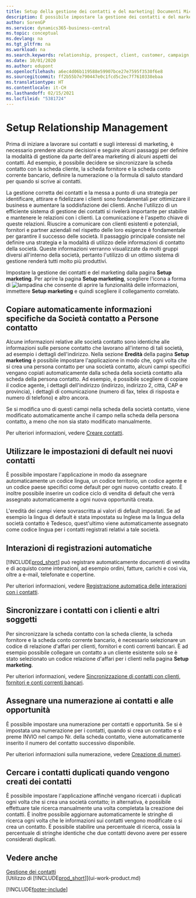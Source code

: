 ```yaml
---
title: Setup della gestione dei contatti e del marketing| Documenti Microsoft
description: È possibile impostare la gestione dei contatti e del marketing in Business Central per ottimizzare relazioni con i clienti o i clienti potenziali e migliorare le campagne e le promozioni.
author: SorenGP
ms.service: dynamics365-business-central
ms.topic: conceptual
ms.devlang: na
ms.tgt_pltfrm: na
ms.workload: na
ms.search.keywords: relationship, prospect, client, customer, campaign, promo
ms.date: 10/01/2020
ms.author: edupont
ms.openlocfilehash: a6ec4d06b119588e59907bce27e7595f3530f6e8
ms.sourcegitcommit: ff2b55b7e790447e0c1fcd5c2ec7f7610338ebaa
ms.translationtype: HT
ms.contentlocale: it-CH
ms.lasthandoff: 02/15/2021
ms.locfileid: "5381724"
---
```

# <a name="setting-up-relationship-management"></a>Setup Relationship Management

Prima di iniziare a lavorare sui contatti e sugli interessi di marketing, è necessario prendere alcune decisioni e seguire alcuni passaggi per definire la modalità di gestione da parte dell'area marketing di alcuni aspetti dei contatti. Ad esempio, è possibile decidere se sincronizzare la scheda contatto con la scheda cliente, la scheda fornitore e la scheda conto corrente bancario, definire la numerazione o la formula di saluto standard per quando si scrive ai contatti.

La gestione corretta dei contatti e la messa a punto di una strategia per identificare, attirare e fidelizzare i clienti sono fondamentali per ottimizzare il business e aumentare la soddisfazione dei clienti. Anche l'utilizzo di un efficiente sistema di gestione dei contatti si rivelerà importante per stabilire e mantenere le relazioni con i clienti. La comunicazione è l'aspetto chiave di queste relazioni. Riuscire a comunicare con clienti esistenti e potenziali, fornitori e partner aziendali nel rispetto delle loro esigenze è fondamentale per garantire il successo delle società. Il passaggio principale consiste nel definire una strategia e la modalità di utilizzo delle informazioni di contatto della società. Queste informazioni verranno visualizzate da molti gruppi diversi all'interno della società, pertanto l'utilizzo di un ottimo sistema di gestione renderà tutti molto più produttivi.

Impostare la gestione dei contatti e del marketing dalla pagina **Setup marketing**. Per aprire la pagina **Setup marketing**, scegliere l'icona a forma di ![lampadina che consente di aprire la funzionalità delle informazioni](media/ui-search/search_small.png "Informazioni sull'operazione che si desidera eseguire"), immettere **Setup marketing** e quindi scegliere il collegamento correlato.

## <a name="automatically-copying-specific-information-from-contact-companies-to-contact-persons"></a>Copiare automaticamente informazioni specifiche da Società contatto a Persone contatto
Alcune informazioni relative alle società contatto sono identiche alle informazioni sulle persone contatto che lavorano all'interno di tali società, ad esempio i dettagli dell'indirizzo. Nella sezione **Eredità** della pagina **Setup marketing** è possibile impostare l'applicazione in modo che, ogni volta che si crea una persona contatto per una società contatto, alcuni campi specifici vengano copiati automaticamente dalla scheda della società contatto alla scheda della persona contatto. Ad esempio, è possibile scegliere di copiare il codice agente, i dettagli dell'indirizzo (indirizzo, indirizzo 2, città, CAP e provincia), i dettagli di comunicazione (numero di fax, telex di risposta e numero di telefono) e altro ancora.

Se si modifica uno di questi campi nella scheda della società contatto, viene modificato automaticamente anche il campo nella scheda della persona contatto, a meno che non sia stato modificato manualmente.

Per ulteriori informazioni, vedere [Creare contatti](marketing-create-contact-companies.md).

## <a name="using-predefined-defaults-on-new-contacts"></a>Utilizzare le impostazioni di default nei nuovi contatti
È possibile impostare l'applicazione in modo da assegnare automaticamente un codice lingua, un codice territorio, un codice agente e un codice paese specifici come default per ogni nuovo contatto creato. È inoltre possibile inserire un codice ciclo di vendita di default che verrà assegnato automaticamente a ogni nuova opportunità creata.

L'eredità dei campi viene sovrascritta ai valori di default impostati. Se ad esempio la lingua di default è stata impostata su Inglese ma la lingua della società contatto è Tedesco, quest'ultimo viene automaticamente assegnato come codice lingua per i contatti registrati relativi a tale società.

<!--You can also setup a default salutation that application automatically assigns to your contacts. You can use these salutations in your interaction template attachments (for example, Microsoft Word documents). When setting up a default salutation, you can enter a salutation text and a salutation format. For example, if the salutation text is Dear, and the salutation format is Salutation Text + Title + Name, application will automatically enter Dear Mr. John Smith as a salutation for a contact called John Smith.-->

## <a name="automatically-recording-interactions"></a>Interazioni di registrazioni automatiche
[!INCLUDE[prod_short](includes/prod_short.md)] può registrare automaticamente documenti di vendita e di acquisto come interazioni, ad esempio ordini, fatture, carichi e così via, oltre a e-mail, telefonate e copertine.

Per ulteriori informazioni, vedere [Registrazione automatica delle interazioni con i contatti](marketing-auto-record-interactions.md).

## <a name="synchronizing-contacts-with-customers-and-more"></a>Sincronizzare i contatti con i clienti e altri soggetti
Per sincronizzare la scheda contatto con la scheda cliente, la scheda fornitore e la scheda conto corrente bancario, è necessario selezionare un codice di relazione d'affari per clienti, fornitori e conti correnti bancari. È ad esempio possibile collegare un contatto a un cliente esistente solo se è stato selezionato un codice relazione d'affari per i clienti nella pagina **Setup marketing**.

Per ulteriori informazioni, vedere [Sincronizzazione di contatti con clienti, fornitori e conti correnti bancari](marketing-create-contact-companies.md#synchronizing-contacts-with-customers-vendors-employees-and-bank-accounts).  

## <a name="assigning-a-number-series-to-contacts-and-opportunities"></a>Assegnare una numerazione ai contatti e alle opportunità
È possibile impostare una numerazione per contatti e opportunità. Se si è impostata una numerazione per i contatti, quando si crea un contatto e si preme INVIO nel campo Nr. della scheda contatto, viene automaticamente inserito il numero del contatto successivo disponibile.

Per ulteriori informazioni sulla numerazione, vedere [Creazione di numeri](ui-create-number-series.md).

## <a name="searching-for-duplicate-contacts-when-contacts-are-created"></a>Cercare i contatti duplicati quando vengono creati dei contatti
È possibile impostare l'applicazione affinché vengano ricercati i duplicati ogni volta che si crea una società contatto; in alternativa, è possibile effettuare tale ricerca manualmente una volta completata la creazione dei contatti. È inoltre possibile aggiornare automaticamente le stringhe di ricerca ogni volta che le informazioni sui contatti vengono modificate o si crea un contatto. È possibile stabilire una percentuale di ricerca, ossia la percentuale di stringhe identiche che due contatti devono avere per essere considerati duplicati.

## <a name="see-also"></a>Vedere anche
[Gestione dei contatti](marketing-contacts.md)  
[Utilizzo di [!INCLUDE[prod_short](includes/prod_short.md)]](ui-work-product.md)  


[!INCLUDE[footer-include](includes/footer-banner.md)]